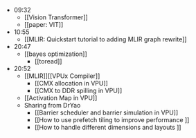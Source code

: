 - 09:32
	- [[Vision Transformer]]
	- [[paper: VIT]]
- 10:55
	- [[MLIR: Quickstart tutorial to adding MLIR graph rewrite]]
- 20:47
	- [[bayes optimization]]
		- [[toread]]
- 20:52
	- [[MLIR]][[VPUx Compiler]]
		- [[CMX allocation in VPU]]
		- [[CMX to DDR spilling in VPU]]
	- [[Activation Map in VPU]]
	- Sharing from DrYao
		- [[Barrier scheduler and barrier simulation in VPU]]
		- [[How to use prefetch tiling to improve performance ]]
		- [[How to handle different dimensions and layouts ]]